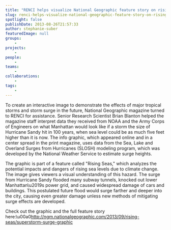 ```yaml
---
title: "RENCI helps visualize National Geographic feature story on rising seas"
slug: renci-helps-visualize-national-geographic-feature-story-on-rising-seas
spotlight: false
publishDate: 2013-08-26T21:57:33
author: stephanie-suber
featuredImage: null
groups:
    - 
projects:
    - 
people:
    - 
teams: 
    - 
collaborations:
    - 
tags:
    - 
---
```

<p>To create an interactive image to demonstrate the effects of major tropical storms and storm surge in the future, National Geographic magazine turned to RENCI for assistance. Senior Research Scientist Brian Blanton helped the magazine staff interpret data they received from NOAA and the Army Corps of Engineers on what Manhattan would look like if a storm the size of Hurricane Sandy hit in 100 years, when sea level could be as much five feet higher than it is now. The info graphic, which appeared online and in a center spread in the print magazine, uses data from the Sea, Lake and Overland Surges from Hurricanes (SLOSH) modeling program, which was developed by the National Weather Service to estimate surge heights.</p>
<p>The graphic is part of a feature called "Rising Seas," which analyzes the potential impacts and dangers of rising sea levels due to climate change. The image gives viewers a visual understanding of this hazard. The surge from Hurricane Sandy flooded many subway tunnels, knocked out lower Manhattan\u2019s power grid, and caused widespread damage of cars and buildings. This postulated future flood would surge farther and deeper into the city, causing even greater damage unless new methods of mitigating surge effects are developed.</p>
<p>Check out the graphic and the full feature story here:\u00a0<a href="https://webmail.renci.org/OWA/redir.aspx?C=06e4ca00a0ad4e7fbb47eaabf9899630&amp;URL=http%3a%2f%2fngm.nationalgeographic.com%2f2013%2f09%2frising-seas%2fsuperstorm-surge-graphic" target="_blank">http://ngm.nationalgeographic.com/2013/09/rising-seas/superstorm-surge-graphic</a></p>
<!-- AddThis Advanced Settings generic via filter on the_content --><!-- AddThis Share Buttons generic via filter on the_content -->
